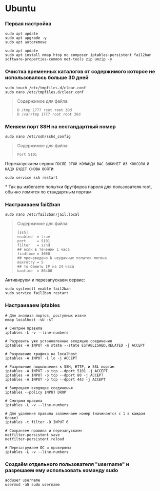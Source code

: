 # Ubuntu

### Первая настройка
```
sudo apt update
sudo apt upgrade -y
sudo apt autoremove

sudo apt update
sudo apt install nmap htop mc composer iptables-persistent fail2ban software-properties-common net-tools zip unzip -y
```

### Очистка временных каталогов от содержимого которое не использовалось больше 30 дней
```
sudo touch /etc/tmpfiles.d/clear.conf
sudo nano /etc/tmpfiles.d/clear.conf
```
> Содержимое для файла:
> ```
> D /tmp 1777 root root 30d
> D /var/tmp 1777 root root 30d
> ```

### Меняем порт SSH на нестандартный номер
```
sudo nano /etc/ssh/sshd_config
```
> Содержимое для файла:
> ```
> Port 5101
> ```
Перезапускаем сервис `ПОСЛЕ ЭТОЙ КОМАНДЫ ВАС ВЫКИНЕТ ИЗ КОНСОЛИ И НАДО БУДЕТ СНОВА ВОЙТИ`:
```
sudo service ssh restart
```
\* Так вы избегаете попытки брутфорса пароля для пользователя root, обычно ломятся по стандартным портам

### Настраиваем fail2ban
```
sudo nano /etc/fail2ban/jail.local
```
> Содержимое для файла:
> ```
> [ssh]
> enabled  = true
> port     = 5101
> filter   = sshd
> ## если в течении 1 часа
> findtime = 3600
> ## произведено N неудачных попыток логина
> maxretry = 5
> ## то банить IP на 24 часа
> bantime  = 86400
> ```
Активируем и перезапускаем сервис:
```
sudo systemctl enable fail2ban
sudo service fail2ban restart
```

### Настраиваем iptables
```
# Для анализа портов, доступных извне
nmap localhost -sU -sT

# Смотрим правила
iptables -L -v --line-numbers

# Разрешить уже установленные входящие соединения
iptables -A INPUT -m state --state ESTABLISHED,RELATED -j ACCEPT

# Разрешение трафика на localhost
iptables -A INPUT -i lo -j ACCEPT

# Разрешение подключения к SSH, HTTP, и SSL портам
iptables -A INPUT -p tcp --dport 5101 -j ACCEPT
iptables -A INPUT -p tcp --dport 80 -j ACCEPT
iptables -A INPUT -p tcp --dport 443 -j ACCEPT

# Запрещаем входящие соединения
iptables --policy INPUT DROP

# Смотрим правила
iptables -L -v --line-numbers

# Для удаления правила запоминаем номер (начинаются с 1 в каждом блоке)
iptables -t filter -D INPUT 6

# Сохраняем правила и перезапускаем
netfilter-persistent save
netfilter-persistent reload

# Перезагружаем ОС и проверяем
iptables -L -v --line-numbers
```

### Создаём отдельного пользователя "username" и разрешаем ему использовать команду sudo
```
adduser username
usermod -aG sudo username
```
